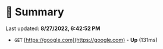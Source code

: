# 📖 Summary
Last updated: **8/27/2022, 6:42:52 PM**

- `GET` [https://google.com](https://google.com) - **Up** (131ms)
